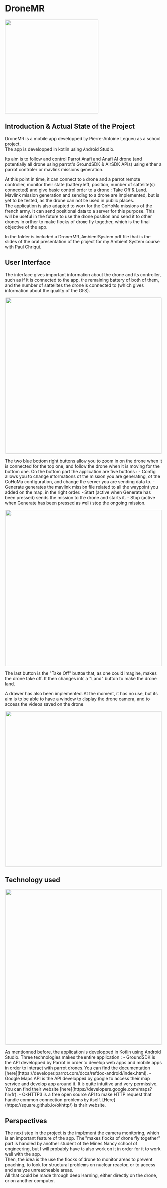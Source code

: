 # DroneMR


<img src="https://github.com/PALequeu/DroneMR/assets/96840467/203f6b3f-325e-486f-bb99-b1db42dc7f88" width="300" height="300">


## Introduction & Actual State of the Project

DroneMR is a mobile app developped by Pierre-Antoine Lequeu as a school project.  
The app is developped in kotlin using Android Studio. 

Its aim is to follow and control Parrot Anafi and Anafi AI drone (and potentially all drone using parrot's GroundSDK & AirSDK APIs) using either a parrot controler or mavlink missions generation.

At this point in time, it can connect to a drone and a parrot remote controller, monitor their state (battery left, position, number of sattelite(s) connected) and give basic control order to a drone : Take Off & Land.  
Mavlink mission generation and sending to a drone are implemented, but is yet to be tested, as the drone can not be used in public places.  
The application is also adapted to work for the CoHoMa missions of the french army. It can send positional data to a server for this purpose. This will be useful in the future to use the drone position and send it to other drones in orther to make flocks of drone fly together, which is the final objective of the app.

In the folder is included a DronerMR_AmbientSystem.pdf file that is the slides of the oral presentation of the project for my Ambient System course with Paul Chriqui.

## User Interface 

The interface gives important information about the drone and its controller, such as if it is connected to the app, the remaining battery of both of them, and the number of sattelites the drone is connected to (which gives information about the quality of the GPS).  
<p align="center">
<img src="https://github.com/PALequeu/DroneMR/assets/96840467/f8dd7798-2969-4cc6-8a88-0c02a6c59c9f" height="500" width="auto" />
</p>
The two blue bottom right buttons allow you to zoom in on the drone when it is connected for the top one, and follow the drone when it is moving for the bottom one. On the bottom part the application are five buttons :   
  - Config allows you to change informations of the mission you are generating, of the CoHoMa configuration, and change the server you are sending data to.  
  - Generate generates the mavlink mission file related to all the waypoint you added on the map, in the right order.  
  - Start (active when Generate has been pressed) sends the mission to the drone and starts it.  
  - Stop (active when Generate has been pressed as well) stop the ongoing mission.  
<p align="center">
<img src="https://github.com/PALequeu/DroneMR/assets/96840467/4ce05ed4-375d-4cae-b1fa-d34d311e91e3" height="500" width="auto" />
</p>
The last button is the "Take Off" button that, as one could imagine, makes the drone take off. It then changes into a "Land" button to make the drone land.  

A drawer has also been implemented. At the moment, it has no use, but its aim is to be able to have a window to display the drone camera, and to access the videos saved on the drone.

<p align="center">
<img src="https://github.com/PALequeu/DroneMR/assets/96840467/1b83c611-8dbe-4692-85ba-2c76e024bdef" height="500" width="auto" />
</p>

## Technology used

<p align="center">
<img src="https://github.com/PALequeu/DroneMR/assets/96840467/5fefe2e4-5ccd-412e-8035-ec71ec9c3f44" height="500" width="auto" />
</p>
As mentionned before, the application is developped in Kotlin using Android Studio. Three technologies makes the entire application :  
  - GroundSDK is the API developped by Parrot in order to develop web apps and mobile apps in order to interact with parrot drones. You can find the documentation [here](https://developer.parrot.com/docs/refdoc-android/index.html).  
  - Google Maps API is the API developped by google to access their map service and develop app around it. It is quite intuitive and very permissive. You can find their website [here](https://developers.google.com/maps?hl=fr).  
  - OkHTTP3 is a free open source API to make HTTP request that handle common connection problems by itself. [Here](https://square.github.io/okhttp/) is their website.

## Perspectives

The next step in the project is the implement the camera monitoring, which is an important feature of the app. The "makes flocks of drone fly together" part is handled by another student of the Mines Nancy school of engineering, but I will probably have to also work on it in order for it to work well with the app.  
Then, the idea is the use the flocks of drone to monitor areas to prevent poaching, to look for structural problems on nuclear reactor, or to access and analyze unreacheable areas.  
All that could be made through deep learning, either directly on the drone, or on another computer.





